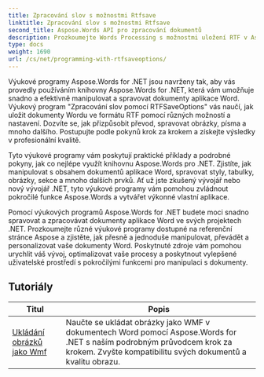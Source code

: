 ```yaml
---
title: Zpracování slov s možnostmi Rtfsave
linktitle: Zpracování slov s možnostmi Rtfsave
second_title: Aspose.Words API pro zpracování dokumentů
description: Prozkoumejte Words Processing s možnostmi uložení RTF v Aspose.Words pro .NET. Naučte se ukládat a přizpůsobovat dokumenty RTF pomocí podrobných výukových programů a ukázek kódu C#.
type: docs
weight: 1690
url: /cs/net/programming-with-rtfsaveoptions/
---
```

Výukové programy Aspose.Words for .NET jsou navrženy tak, aby vás provedly používáním knihovny Aspose.Words for .NET, která vám umožňuje snadno a efektivně manipulovat a spravovat dokumenty aplikace Word. Výukový program "Zpracování slov pomocí RTFSaveOptions" vás naučí, jak uložit dokumenty Wordu ve formátu RTF pomocí různých možností a nastavení. Dozvíte se, jak přizpůsobit převod, spravovat obrázky, písma a mnoho dalšího. Postupujte podle pokynů krok za krokem a získejte výsledky v profesionální kvalitě.

Tyto výukové programy vám poskytují praktické příklady a podrobné pokyny, jak co nejlépe využít knihovnu Aspose.Words pro .NET. Zjistíte, jak manipulovat s obsahem dokumentů aplikace Word, spravovat styly, tabulky, obrázky, sekce a mnoho dalších prvků. Ať už jste zkušený vývojář nebo nový vývojář .NET, tyto výukové programy vám pomohou zvládnout pokročilé funkce Aspose.Words a vytvářet výkonné vlastní aplikace.

Pomocí výukových programů Aspose.Words for .NET budete moci snadno spravovat a zpracovávat dokumenty aplikace Word ve svých projektech .NET. Prozkoumejte různé výukové programy dostupné na referenční stránce Aspose a zjistěte, jak přesně a jednoduše manipulovat, převádět a personalizovat vaše dokumenty Word. Poskytnuté zdroje vám pomohou urychlit váš vývoj, optimalizovat vaše procesy a poskytnout vylepšené uživatelské prostředí s pokročilými funkcemi pro manipulaci s dokumenty.

 ## Tutoriály
| Titul | Popis |
| --- | --- |
| [Ukládání obrázků jako Wmf](./saving-images-as-wmf/) | Naučte se ukládat obrázky jako WMF v dokumentech Word pomocí Aspose.Words for .NET s naším podrobným průvodcem krok za krokem. Zvyšte kompatibilitu svých dokumentů a kvalitu obrazu. |